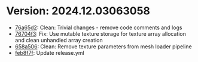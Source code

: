 # Version: 2024.12.03063058

* [76a65d2](https://github.com/ford-jones/Lazarus/commit/76a65d2a06d6c657aeeba4c1977102232bdf5a15): Clean: Trivial changes - remove code comments and logs
* [76704f3](https://github.com/ford-jones/Lazarus/commit/76704f338cdf9a579c59fbb6cd4f3f499dee0d53): Fix: Use mutable texture storage for texture array allocation and clean unhandled array creation
* [658a506](https://github.com/ford-jones/Lazarus/commit/658a5065db6d2726f032a309f5b5adbf6391aeca): Clean: Remove texture parameters from mesh loader pipeline
* [feb8f7f](https://github.com/ford-jones/Lazarus/commit/feb8f7f44703211125bc0cc9f8006cbe6b73063d): Update release.yml
